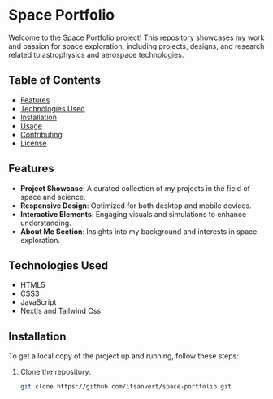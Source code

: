 # Space Portfolio

Welcome to the Space Portfolio project! This repository showcases my work and passion for space exploration, including projects, designs, and research related to astrophysics and aerospace technologies.

## Table of Contents

- [Features](#features)
- [Technologies Used](#technologies-used)
- [Installation](#installation)
- [Usage](#usage)
- [Contributing](#contributing)
- [License](#license)

## Features

- **Project Showcase**: A curated collection of my projects in the field of space and science.
- **Responsive Design**: Optimized for both desktop and mobile devices.
- **Interactive Elements**: Engaging visuals and simulations to enhance understanding.
- **About Me Section**: Insights into my background and interests in space exploration.

## Technologies Used

- HTML5
- CSS3
- JavaScript
- Nextjs and Tailwind Css

## Installation

To get a local copy of the project up and running, follow these steps:

1. Clone the repository:
   ```bash
   git clone https://github.com/itsanvert/space-portfolio.git
